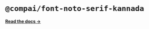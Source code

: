 # `@compai/font-noto-serif-kannada`

[**Read the docs &rarr;**](https://components.ai/docs/typefaces/noto-serif-kannada)
